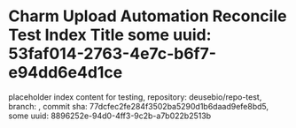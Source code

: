 # Charm Upload Automation Reconcile Test Index Title some uuid: 53faf014-2763-4e7c-b6f7-e94dd6e4d1ce
 placeholder index content for testing,  repository: deusebio/repo-test,  branch: ,  commit sha: 77dcfec2fe284f3502ba5290d1b6daad9efe8bd5,  some uuid: 8896252e-94d0-4ff3-9c2b-a7b022b2513b